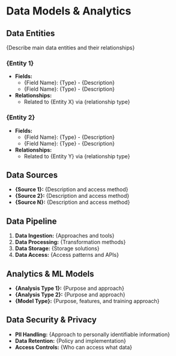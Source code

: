 # Data Models & Analytics

## Data Entities
{Describe main data entities and their relationships}

### {Entity 1}
- **Fields:**
  - {Field Name}: {Type} - {Description}
  - {Field Name}: {Type} - {Description}
- **Relationships:**
  - Related to {Entity X} via {relationship type}

### {Entity 2}
- **Fields:**
  - {Field Name}: {Type} - {Description}
  - {Field Name}: {Type} - {Description}
- **Relationships:**
  - Related to {Entity Y} via {relationship type}

## Data Sources
- **{Source 1}:** {Description and access method}
- **{Source 2}:** {Description and access method}
- **{Source N}:** {Description and access method}

## Data Pipeline
1. **Data Ingestion:** {Approaches and tools}
2. **Data Processing:** {Transformation methods}
3. **Data Storage:** {Storage solutions}
4. **Data Access:** {Access patterns and APIs}

## Analytics & ML Models
- **{Analysis Type 1}:** {Purpose and approach}
- **{Analysis Type 2}:** {Purpose and approach}
- **{Model Type}:** {Purpose, features, and training approach}

## Data Security & Privacy
- **PII Handling:** {Approach to personally identifiable information}
- **Data Retention:** {Policy and implementation}
- **Access Controls:** {Who can access what data}